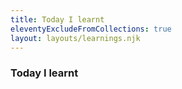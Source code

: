 ```yaml
---
title: Today I learnt
eleventyExcludeFromCollections: true
layout: layouts/learnings.njk
---
```


### Today I learnt